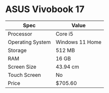 # ASUS Vivobook 17

| Spec | Value |
|---|---|
| Processor | Core i5 |
| Operating System | Windows 11 Home |
| Storage | 512 MB |
| RAM | 16 GB |
| Screen Size | 43.94 cm |
| Touch Screen | No |
| Price | $705.60 |
